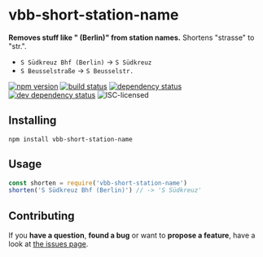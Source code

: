 # vbb-short-station-name

**Removes stuff like " (Berlin)" from station names.** Shortens "strasse" to "str.".

- `S Südkreuz Bhf (Berlin)` -> `S Südkreuz`
- `S Beusselstraße` -> `S Beusselstr.`

[![npm version](https://img.shields.io/npm/v/vbb-short-station-name.svg)](https://www.npmjs.com/package/vbb-short-station-name)
[![build status](https://img.shields.io/travis/derhuerst/vbb-short-station-name.svg)](https://travis-ci.org/derhuerst/vbb-short-station-name)
[![dependency status](https://img.shields.io/david/derhuerst/vbb-short-station-name.svg)](https://david-dm.org/derhuerst/vbb-short-station-name)
[![dev dependency status](https://img.shields.io/david/dev/derhuerst/vbb-short-station-name.svg)](https://david-dm.org/derhuerst/vbb-short-station-name#info=devDependencies)
![ISC-licensed](https://img.shields.io/github/license/derhuerst/vbb-short-station-name.svg)


## Installing

```shell
npm install vbb-short-station-name
```


## Usage

```js
const shorten = require('vbb-short-station-name')
shorten('S Südkreuz Bhf (Berlin)') // -> 'S Südkreuz'
```


## Contributing

If you **have a question**, **found a bug** or want to **propose a feature**, have a look at [the issues page](https://github.com/derhuerst/vbb-short-station-name/issues).
